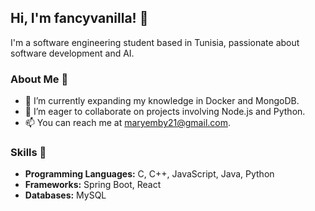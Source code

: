 ## Hi, I'm fancyvanilla! 👋

I'm a software engineering student based in Tunisia, passionate about software development and AI.

### About Me 🙌

- 🌱 I’m currently expanding my knowledge in Docker and MongoDB.
- 👯 I’m eager to collaborate on projects involving Node.js and Python.
- 📫 You can reach me at maryemby21@gmail.com.

### Skills 🚀

- **Programming Languages:** C, C++, JavaScript, Java, Python 
- **Frameworks:** Spring Boot, React
- **Databases:** MySQL



<!--
**fancyvanilla/fancyvanilla** is a ✨ _special_ ✨ repository because its `README.md` (this file) appears on your GitHub profile.

Here are some ideas to get you started:

- 🔭 I’m currently working on ...
- 🌱 I’m currently learning ...
- 👯 I’m looking to collaborate on ...
- 🤔 I’m looking for help with ...
- 💬 Ask me about ...
- 📫 How to reach me: ...
- 😄 Pronouns: ...
- ⚡ Fun fact: ...
-->
